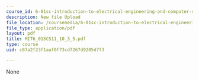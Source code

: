 ```yaml
---
course_id: 6-01sc-introduction-to-electrical-engineering-and-computer-science-i-spring-2011
description: New file Upload
file_location: /coursemedia/6-01sc-introduction-to-electrical-engineering-and-computer-science-i-spring-2011/c87a2f23f1aaf0f73cd7267d9205d7f3_MIT6_01SCS11_10_3_5.pdf
file_type: application/pdf
layout: pdf
title: MIT6_01SCS11_10_3_5.pdf
type: course
uid: c87a2f23f1aaf0f73cd7267d9205d7f3

---
```

None